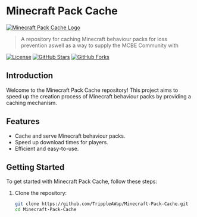 # Minecraft Pack Cache

[![Minecraft Pack Cache Logo](https://github.com/TrippleAWap/Minecraft-Pack-Cache/assets/90356816/45cbeb15-cb2d-4693-ab5d-0ed328ad29ad)](LOGO)

> A repository for caching Minecraft behaviour packs for loss prevention aswell as a way to supply the MCBE Community with

[![License](https://img.shields.io/badge/License-MIT-blue.svg)](LICENSE)
[![GitHub Stars](https://img.shields.io/github/stars/TrippleAWap/Minecraft-Pack-Cache.svg)](https://github.com/TrippleAWap/Minecraft-Pack-Cache/stargazers)
[![GitHub Forks](https://img.shields.io/github/forks/TrippleAWap/Minecraft-Pack-Cache.svg)](https://github.com/TrippleAWap/Minecraft-Pack-Cache/network/members)

## Introduction

Welcome to the Minecraft Pack Cache repository! This project aims to speed up the creation process of Minecraft behaviour packs by providing a caching mechanism.

## Features

- Cache and serve Minecraft behaviour packs.
- Speed up download times for players.
- Efficient and easy-to-use.

## Getting Started

To get started with Minecraft Pack Cache, follow these steps:

1. Clone the repository:
   ```bash
   git clone https://github.com/TrippleAWap/Minecraft-Pack-Cache.git
   cd Minecraft-Pack-Cache
